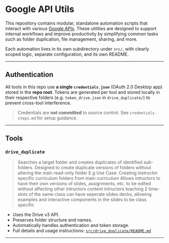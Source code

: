 # Google API Utils

This repository contains modular, standalone automation scripts that interact with various [Google APIs](https://developers.google.com/products). These utilities are designed to support internal workflows and improve productivity by simplifying common tasks such as folder duplication, file management, sharing, and more.

Each automation lives in its own subdirectory under `src/`, with clearly scoped logic, separate configuration, and its own README.

---

## Authentication

All tools in this repo use **a single `credentials.json`** (OAuth 2.0 Desktop app) stored in the **repo root**. Tokens are generated per tool and stored locally in their respective folders (e.g. `token_drive.json` in `drive_duplicate/`) to prevent cross-tool interference.

> Credentials are **not committed** to source control. See `credentials-steps.md` for setup guidance.

---

## Tools

### `drive_duplicate`

> Searches a target folder and creates duplicates of identified sub-folders.
> Designed to create duplicate versions of folders without altering the main read-only folder
> E.g Use Case:
    Creating instructor specific curriculum folders from main curriculum
    Allows intructors to have their own versions of slides, assignments, etc. to be edited without affecting other intructors content
    Intructors teaching 2 time-slots of the same class can have seperate slides decks, allowing examples and interactive components in the slides to be class specific

- Uses the Drive v3 API.
- Preserves folder structure and names.
- Automatically handles authentication and token storage.
- Full details and usage instructions: [`src/drive_duplicate/README.md`](src/drive_duplicate/README.md)

---